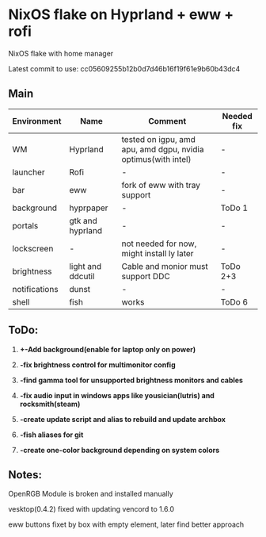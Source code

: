 # NixOS flake on Hyprland + eww + rofi

NixOS flake with home manager

Latest commit to use: cc05609255b12b0d7d46b16f19f61e9b60b43dc4

## Main
| Environment | Name | Comment | Needed fix |
|-----|-----|-----|-----|
| WM | Hyprland | tested on igpu, amd apu, amd dgpu, nvidia optimus(with intel) | - |
| launcher | Rofi | - | - |
| bar | eww | fork of eww with tray support | - |
| background | hyprpaper | - | ToDo 1 |
| portals | gtk and hyprland | - | - |
| lockscreen | - | not needed for now, might install ly later | - |
| brightness | light and ddcutil | Cable and monior must support DDC | ToDo 2+3 |
| notifications | dunst | - | - |
| shell | fish | works | ToDo 6 |

## ToDo:

1. **+-Add background(enable for laptop only on power)**

2. **-fix brightness control for multimonitor config**

3. **-find gamma tool for unsupported brightness monitors and cables**

4. **-fix audio input in windows apps like yousician(lutris) and rocksmith(steam)**

5. **-create update script and alias to rebuild and update archbox**

6. **-fish aliases for git**

7. **-create one-color background depending on system colors**

## Notes:

OpenRGB Module is broken and installed manually

vesktop(0.4.2) fixed with updating vencord to 1.6.0

eww buttons fixet by box with empty element, later find better approach
